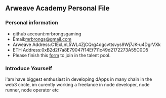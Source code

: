 ## Arweave Academy Personal File

### Personal information

- github account:mrbrongsgaming
- Email:mrbrongs@gmail.com
- Arweave Address:C1ExLnL5WL4ZjCQrg4dgcvttsvys9Wj7JK-u4DgrVXk
- ETH Address:0xB2d2f7a8E79047f14Ef711c49d2172273A55C0D5
- Please finish this [form](https://docs.google.com/forms/d/e/1FAIpQLSfWA5fIIcBgmRppm3jNz5vmf9Mai_QMVil-2pO4r7YKn_Zhtw/viewform?usp=sf_link) to join in the talent pool.

### Introduce Yourself
i'am have biggest enthusiast in developing dApps in many chain in the web3 circle, im curently working a freelance in node developer, node runner, node operator etc